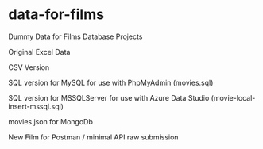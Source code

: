 # data-for-films
Dummy Data for Films Database Projects

Original Excel Data

CSV Version

SQL version for MySQL for use with PhpMyAdmin (movies.sql)

SQL version for MSSQLServer for use with Azure Data Studio (movie-local-insert-mssql.sql)

movies.json for MongoDb

New Film for Postman / minimal API raw submission
